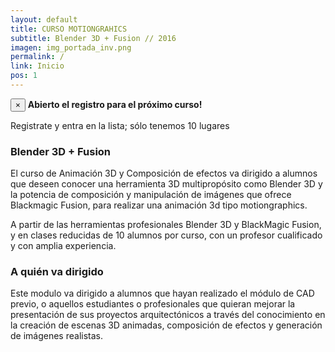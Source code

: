 ```yaml
---
layout: default
title: CURSO MOTIONGRAHICS
subtitle: Blender 3D + Fusion // 2016
imagen: img_portada_inv.png
permalink: /
link: Inicio
pos: 1
---
```

<div class="alert alert-success alert-dismissible text-center">
<button type="button" class="close" data-dismiss="alert" aria-label="Close"><span aria-hidden="true">&times;</span></button>
<strong>Abierto el registro para el próximo curso!</strong>
<p>Registrate y entra en la lista; sólo tenemos 10 lugares</p>
</div>

### Blender 3D + Fusion

El curso de Animación 3D y Composición de efectos va dirigido a alumnos que deseen conocer una herramienta 3D multipropósito como Blender 3D y la potencia de composición y manipulación de imágenes que ofrece Blackmagic Fusion, para realizar una animación 3d tipo motiongraphics.

A partir de las herramientas profesionales Blender 3D y BlackMagic Fusion, y en clases reducidas de 10 alumnos por curso, con un profesor cualificado y con amplia experiencia.

### A quién va dirigido

Este modulo va dirigido a alumnos que hayan realizado el módulo de CAD previo, o aquellos estudiantes o profesionales que quieran mejorar la presentación de sus proyectos arquitectónicos a través del conocimiento en la creación de escenas 3D animadas, composición de efectos y generación de imágenes realistas.